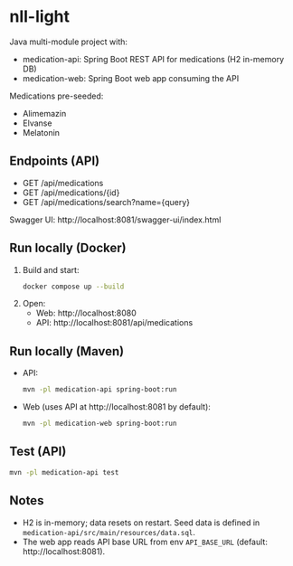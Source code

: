 # nll-light

Java multi-module project with:
- medication-api: Spring Boot REST API for medications (H2 in-memory DB)
- medication-web: Spring Boot web app consuming the API

Medications pre-seeded:
- Alimemazin
- Elvanse
- Melatonin

## Endpoints (API)
- GET /api/medications
- GET /api/medications/{id}
- GET /api/medications/search?name={query}

Swagger UI: http://localhost:8081/swagger-ui/index.html

## Run locally (Docker)
1) Build and start:
   ```bash
   docker compose up --build
   ```
2) Open:
   - Web: http://localhost:8080
   - API: http://localhost:8081/api/medications

## Run locally (Maven)
- API:
  ```bash
  mvn -pl medication-api spring-boot:run
  ```
- Web (uses API at http://localhost:8081 by default):
  ```bash
  mvn -pl medication-web spring-boot:run
  ```

## Test (API)
```bash
mvn -pl medication-api test
```

## Notes
- H2 is in-memory; data resets on restart. Seed data is defined in `medication-api/src/main/resources/data.sql`.
- The web app reads API base URL from env `API_BASE_URL` (default: http://localhost:8081).